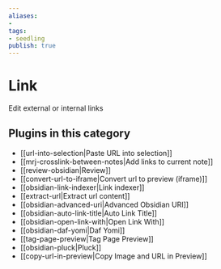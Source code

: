 ```yaml
---
aliases:
- 
tags: 
- seedling 
publish: true
---
```



# Link

Edit external or internal links

## Plugins in this category

- [[url-into-selection|Paste URL into selection]]
- [[mrj-crosslink-between-notes|Add links to current note]]
- [[review-obsidian|Review]]
- [[convert-url-to-iframe|Convert url to preview (iframe)]]
- [[obsidian-link-indexer|Link indexer]]
- [[extract-url|Extract url content]]
- [[obsidian-advanced-uri|Advanced Obsidian URI]]
- [[obsidian-auto-link-title|Auto Link Title]]
- [[obsidian-open-link-with|Open Link With]]
- [[obsidian-daf-yomi|Daf Yomi]]
- [[tag-page-preview|Tag Page Preview]]
- [[obsidian-pluck|Pluck]]
- [[copy-url-in-preview|Copy Image and URL in Preview]]
